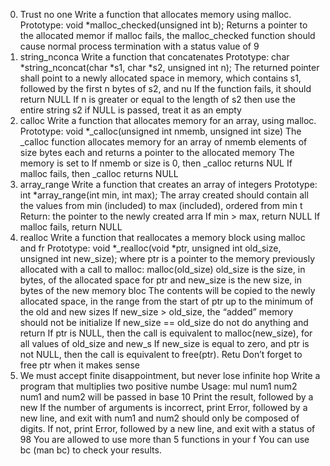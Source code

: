 0. Trust no one
Write a function that allocates memory using malloc.
Prototype: void *malloc_checked(unsigned int b);
Returns a pointer to the allocated memor
if malloc fails, the malloc_checked function should cause normal process termination with a status value of 9
1. string_nconca
Write a function that concatenates
Prototype: char *string_nconcat(char *s1, char *s2, unsigned int n);
The returned pointer shall point to a newly allocated space in memory, which contains s1, followed by the first n bytes of s2, and nu
If the function fails, it should return NULL
If n is greater or equal to the length of s2 then use the entire string s2
if NULL is passed, treat it as an empty
2. calloc
Write a function that allocates memory for an array, using malloc.
Prototype: void *_calloc(unsigned int nmemb, unsigned int size)
The _calloc function allocates memory for an array of nmemb elements of size bytes each and returns a pointer to the allocated memory
The memory is set to
If nmemb or size is 0, then _calloc returns NUL
If malloc fails, then _calloc returns NULL
3. array_range
Write a function that creates an array of integers
Prototype: int *array_range(int min, int max);
The array created should contain all the values from min (included) to max (included), ordered from min t
Return: the pointer to the newly created arra
If min > max, return NULL
If malloc fails, return NULL
4. realloc
Write a function that reallocates a memory block using malloc and fr
Prototype: void *_realloc(void *ptr, unsigned int old_size, unsigned int new_size);
where ptr is a pointer to the memory previously allocated with a call to malloc: malloc(old_size)
old_size is the size, in bytes, of the allocated space for ptr and new_size is the new size, in bytes of the new memory bloc
The contents will be copied to the newly allocated space, in the range from the start of ptr up to the minimum of the old and new sizes
If new_size > old_size, the “added” memory should not be initialize
If new_size == old_size do not do anything and return
If ptr is NULL, then the call is equivalent to malloc(new_size), for all values of old_size and new_s
If new_size is equal to zero, and ptr is not NULL, then the call is equivalent to free(ptr). Retu
Don’t forget to free ptr when it makes sense
5. We must accept finite disappointment, but never lose infinite hop
Write a program that multiplies two positive numbe
Usage: mul num1 num2
num1 and num2 will be passed in base 10
Print the result, followed by a new
If the number of arguments is incorrect, print Error, followed by a new line, and exit with
num1 and num2 should only be composed of digits. If not, print Error, followed by a new line, and exit with a status of 98
You are allowed to use more than 5 functions in your f
You can use bc (man bc) to check your results.

